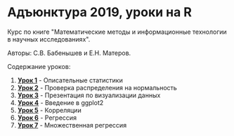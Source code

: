# Адъюнктура 2019, уроки на R

Курс по книге "Математические методы и информационные технологии в научных исследованиях". 

Авторы: С.В. Бабенышев и Е.Н. Матеров. 

Содержание уроков:

1. [**Урок 1**](https://github.com/materov/RStudy/tree/master/Lesson%201) - Описательные статистики
2. [**Урок 2**](https://github.com/materov/RStudy/tree/master/Lesson%202) - Проверка распределения на нормальность
3. [**Урок 3**](https://github.com/materov/RStudy/blob/master/VisualisationSlides/) - Презентация по визуализации данных
4. [**Урок 4**](https://github.com/materov/RStudy/tree/master/Lesson%204) - Введение в ggplot2
5. [**Урок 5**](https://github.com/materov/RStudy/tree/master/Lesson%205) - Корреляции
6. [**Урок 6**](https://github.com/materov/RStudy/tree/master/Lesson%206) - Регрессия
7. [**Урок 7**](https://github.com/materov/RStudy/tree/master/Lesson%207) - Множественная регрессия
